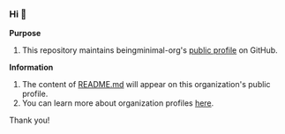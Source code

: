 ### Hi 👋

**Purpose**  
1. This repository maintains beingminimal-org's [public profile](https://github.com/beingminimal-org?view_as=public) on GitHub.

**Information**  
1. The content of [README.md](/README.md) will appear on this organization's public profile.  
2. You can learn more about organization profiles [here](https://docs.github.com/en/organizations/collaborating-with-groups-in-organizations/customizing-your-organizations-profile).

Thank you!